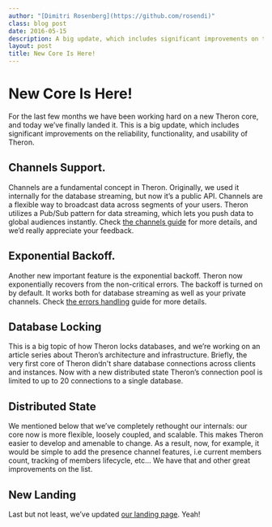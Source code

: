 ```yaml
---
author: "[Dimitri Rosenberg](https://github.com/rosendi)"
class: blog post
date: 2016-05-15
description: A big update, which includes significant improvements on the reliability, functionality, and usability of Theron.
layout: post
title: New Core Is Here!
---
```


# New Core Is Here!

For the last few months we have been working hard on a new Theron core, and
today we’ve finally landed it. This is a big update, which includes significant
improvements on the reliability, functionality, and usability of Theron.

## Channels Support.

Channels are a fundamental concept in Theron. Originally, we used it internally
for the database streaming, but now it’s a public API. Channels are a flexible
way to broadcast data across segments of your users. Theron utilizes a Pub/Sub
pattern for data streaming, which lets you push data to global audiences
instantly. Check [the channels guide](/docs/guide/broadcasting-data.html) for more
details, and we’d really appreciate your feedback.

## Exponential Backoff.

Another new important feature is the exponential backoff. Theron now
exponentially recovers from the non-critical errors. The backoff is turned on by
default. It works both for database streaming as well as your private channels.
Check [the errors handling](/docs/guide/error-handling.html)  guide for more details.

## Database Locking

This is a big topic of how Theron locks databases, and we’re working on an
article series about Theron’s architecture and infrastructure. Briefly, the very
first core of Theron didn't share database connections across clients and
instances. Now with a new distributed state Theron’s connection pool is limited
to up to 20 connections to a single database.

## Distributed State

We mentioned below that we’ve completely rethought our internals: our core now
is more flexible, loosely coupled, and scalable. This makes Theron easier to
develop and amenable to change. As a result, now, for example, it would be
simple to add the presence channel features, i.e current members count, tracking
of members lifecycle, etc... We have that and other great improvements on the
list.

## New Landing

Last but not least, we’ve updated [our landing page](/home). Yeah!

